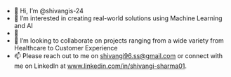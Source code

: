 - 👋 Hi, I’m @shivangis-24
- 👀 I’m interested in creating real-world solutions using Machine Learning and AI
- 🌱 
- 💞️ I’m looking to collaborate on projects ranging from a wide variety from Healthcare to Customer Experience 
- 📫 Please reach out to me on shivangi96.ss@gmail.com or connect with me on LinkedIn at www.linkedin.com/in/shivangi-sharma01.

<!---
shivangis-24/shivangis-24 is a ✨ special ✨ repository because its `README.md` (this file) appears on your GitHub profile.
You can click the Preview link to take a look at your changes.
--->
